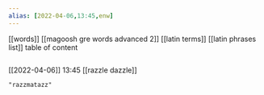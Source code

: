 ```yaml
---
alias: [2022-04-06,13:45,enw]
---
```

[[words]] [[magoosh gre words advanced 2]] [[latin terms]] [[latin phrases list]]
table of content
```toc
```

[[2022-04-06]] 13:45
[[razzle dazzle]]
```query
"razzmatazz"
```